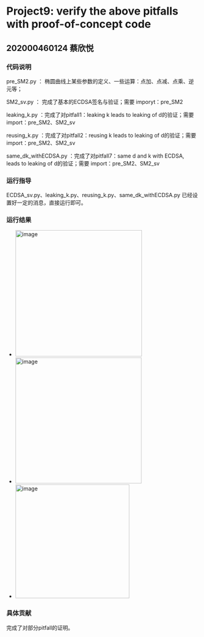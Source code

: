# Project9: verify the above pitfalls with proof-of-concept code


## 202000460124 蔡欣悦

### 代码说明

pre_SM2.py ： 椭圆曲线上某些参数的定义、一些运算：点加、点减、点乘、逆元等；

SM2_sv.py ： 完成了基本的ECDSA签名与验证；需要 imporyt：pre_SM2

leaking_k.py ：完成了对pitfall1：leaking k leads to leaking of d的验证；需要 import：pre_SM2、SM2_sv

reusing_k.py ：完成了对pitfall2：reusing k leads to leaking of d的验证；需要 import：pre_SM2、SM2_sv

same_dk_withECDSA.py ：完成了对pitfall7：same d and k with ECDSA, leads to leaking of d的验证；需要 import：pre_SM2、SM2_sv

### 运行指导

ECDSA_sv.py、leaking_k.py、reusing_k.py、same_dk_withECDSA.py 已经设置好一定的消息，直接运行即可。

### 运行结果

- <img width="332" alt="image" src="https://user-images.githubusercontent.com/105582476/180728462-eecb2548-59b9-4c36-9d19-98aa17f60fee.png">

- <img width="331" alt="image" src="https://user-images.githubusercontent.com/105582476/180728827-9c00bbea-4392-4390-8954-baabbccbb246.png">

- <img width="299" alt="image" src="https://user-images.githubusercontent.com/105582476/180728630-80bad78e-c059-4622-906d-de5f653027d5.png">


### 具体贡献

完成了对部分pitfall的证明。
